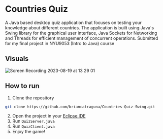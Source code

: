 # Countries Quiz
A Java based desktop quiz application that focuses on testing your knowledge about different countries. The application is built using Java's Swing library for the graphical user interface, Java Sockets for Networking and Threads for efficient management of concurrent operations. Submitted for my final project in NYU9053 (Intro to Java) course

## Visuals
![Screen Recording 2023-08-19 at 13 29 01](https://github.com/briancatraguna/Countries-Quiz-Swing/assets/32363208/180a7d85-26c5-41a2-b3e7-417e9dcd8821)


## How to run
1. Clone the repository
```bash
git clone https://github.com/briancatraguna/Countries-Quiz-Swing.git
```
2. Open the project in your [Eclipse IDE](https://eclipseide.org/)
3. Run `QuizServer.java`
4. Run `QuizClient.java`
5. Enjoy the game!
